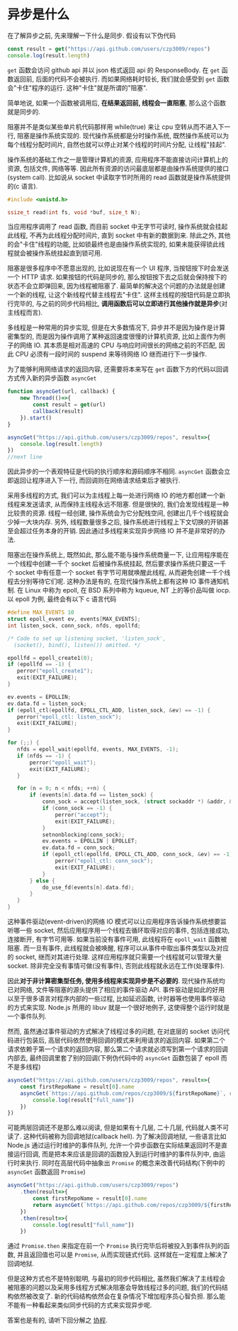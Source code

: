 # 异步是什么

在了解异步之前, 先来理解一下什么是同步. 假设有以下伪代码

```javascript
const result = get("https://api.github.com/users/czp3009/repos")
console.log(result.length)
```

`get` 函数会访问 github api 并以 json 格式返回 api 的 ResponseBody. 在 `get` 函数返回前, 后面的代码不会被执行. 而如果网络耗时较长, 我们就会感受到 `get` 函数会"卡住"程序的运行. 这种"卡住"就是所谓的"阻塞".

简单地说, 如果一个函数被调用后, **在结果返回前, 线程会一直阻塞**, 那么这个函数就是同步的.

阻塞并不是类似某些单片机代码那样用 while(true) 来让 cpu 空转从而不进入下一行, 阻塞是操作系统实现的. 现代操作系统都是分时操作系统, 既然操作系统可以为每个线程分配时间片, 自然也就可以停止对某个线程的时间片分配, 让线程"挂起".

操作系统的基础工作之一是管理计算机的资源, 应用程序不能直接访问计算机上的资源, 包括文件, 网络等等. 因此所有资源的访问最底层都是由操作系统提供的接口(system call). 比如说从 socket 中读取字节时所用的 read 函数就是操作系统提供的(c 语言).

```c
#include <unistd.h>

ssize_t read(int fs, void *buf, size_t N);
```

当应用程序调用了 read 函数, 而目前 socket 中无字节可读时, 操作系统就会挂起此线程, 不再为此线程分配时间片, 直到 socket 中有新的数据到来. 除此之外, 其他的会"卡住"线程的功能, 比如锁最终也是由操作系统实现的, 如果未能获得锁此线程就会被操作系统挂起直到锁可用.

阻塞是很多程序中不愿意出现的, 比如说现在有一个 UI 程序, 当按钮按下时会发送一个 HTTP 请求. 如果按钮的代码是同步的, 那么按钮按下去之后就会保持按下的状态不会立即弹回来, 因为线程被阻塞了. 最简单的解决这个问题的办法就是创建一个新的线程, 让这个新线程代替主线程去"卡住". 这样主线程的按钮代码是立即执行完毕的, 与之前的同步代码相比, **调用函数后可以立即进行其他操作就是异步**(对主线程而言).

多线程是一种常用的异步实现, 但是在大多数情况下, 异步并不是因为操作是计算密集型的, 而是因为操作调用了某种返回速度很慢的计算机资源, 比如上面作为例子的网络 IO. 其本质是相对高速的 CPU 与响应时间很长的网络之前的不匹配, 因此 CPU 必须有一段时间的 suspend 来等待网络 IO 继而进行下一步操作.

为了能够利用网络请求的返回内容, 还需要将本来写在 `get` 函数下方的代码以回调方式传入新的异步函数 `asyncGet`

```javascript
function asyncGet(url, callback) {
    new Thread(()=>{
        const result = get(url)
        callback(result)
    }).start()
}

asyncGet("https://api.github.com/users/czp3009/repos", result=>{
    console.log(result.length)
})
//next line
```

因此异步的一个表观特征是代码的执行顺序和源码顺序不相同. `asyncGet` 函数会立即返回让程序进入下一行, 而回调则在网络请求结束后才被执行.

采用多线程的方式, 我们可以为主线程上每一处进行网络 IO 的地方都创建一个新线程来发送请求, 从而保持主线程永远不阻塞. 但是很快的, 我们会发现线程是一种比较贵的资源. 线程一经创建, 操作系统会为它分配栈空间, 创建出几千个线程就会少掉一大块内存. 另外, 线程数量很多之后, 操作系统进行线程上下文切换的开销甚至会超过任务本身的开销. 因此通过多线程来实现异步网络 IO 并不是非常好的办法.

阻塞出在操作系统上, 既然如此, 那么能不能与操作系统商量一下, 让应用程序能在一个线程中创建一千个 socket 后被操作系统挂起, 然后要求操作系统只要这一千个 socket 中有任意一个 socket 有字节可用就唤醒此线程, 从而避免创建一千个线程去分别等待它们呢. 这种办法是有的, 在现代操作系统上都有这种 IO 事件通知机制. 在 Linux 中称为 epoll, 在 BSD 系列中称为 kqueue, NT 上的等价品叫做 iocp. 以 epoll 为例, 最终会有以下 c 语言代码

```c
#define MAX_EVENTS 10
struct epoll_event ev, events[MAX_EVENTS];
int listen_sock, conn_sock, nfds, epollfd;

/* Code to set up listening socket, 'listen_sock',
  (socket(), bind(), listen()) omitted. */

epollfd = epoll_create1(0);
if (epollfd == -1) {
   perror("epoll_create1");
   exit(EXIT_FAILURE);
}

ev.events = EPOLLIN;
ev.data.fd = listen_sock;
if (epoll_ctl(epollfd, EPOLL_CTL_ADD, listen_sock, &ev) == -1) {
   perror("epoll_ctl: listen_sock");
   exit(EXIT_FAILURE);
}

for (;;) {
   nfds = epoll_wait(epollfd, events, MAX_EVENTS, -1);
   if (nfds == -1) {
       perror("epoll_wait");
       exit(EXIT_FAILURE);
   }

   for (n = 0; n < nfds; ++n) {
       if (events[n].data.fd == listen_sock) {
           conn_sock = accept(listen_sock, (struct sockaddr *) &addr, &addrlen);
           if (conn_sock == -1) {
               perror("accept");
               exit(EXIT_FAILURE);
           }
           setnonblocking(conn_sock);
           ev.events = EPOLLIN | EPOLLET;
           ev.data.fd = conn_sock;
           if (epoll_ctl(epollfd, EPOLL_CTL_ADD, conn_sock, &ev) == -1) {
               perror("epoll_ctl: conn_sock");
               exit(EXIT_FAILURE);
           }
       } else {
           do_use_fd(events[n].data.fd);
       }
   }
}
```

这种事件驱动(event-driven)的网络 IO 模式可以让应用程序告诉操作系统想要监听哪一些 socket, 然后应用程序用一个线程去循环取得对应的事件, 包括连接成功, 连接断开, 有字节可用等. 如果当前没有事件可用, 此线程将在 `epoll_wait` 函数被阻塞. 而一旦有事件, 此线程就会被唤醒, 程序可以从事件中取出事件类型以及对应的 socket, 继而对其进行处理. 这样应用程序就只需要一个线程就可以管理大量 socket. 除非完全没有事情可做(没有事件), 否则此线程就永远在工作(处理事件).

因此**对于非计算密集型任务, 使用多线程来实现异步是不必要的**. 现代操作系统均已对网络, 文件等阻塞的源头提供了相应的事件驱动 API. 事件驱动是如此的好用以至于很多语言对程序内部的一些过程, 比如延迟函数, 计时器等也使用事件驱动的方式来实现. Node.js 所用的 libuv 就是一个很好地例子, 这使得整个运行时就是一个事件队列.

然而, 虽然通过事件驱动的方式解决了线程过多的问题, 在对底层的 socket 访问代码进行包装后, 高层代码依然使用回调的模式来利用请求的返回内容. 如果第二个请求依赖于第一个请求的返回内容, 那么第二个请求就必须写到第一个请求的回调内部去, 最终回调里套了别的回调(下例伪代码中的 `asyncGet` 函数包装了 epoll 而不是多线程)

```javascript
asyncGet("https://api.github.com/users/czp3009/repos", result=>{
    const firstRepoName = result[0].name
    asyncGet(`https://api.github.com/repos/czp3009/${firstRepoName}`, result=>{
        console.log(result["full_name"])
    })
})
```

可能两层回调还不是那么难以阅读, 但是如果有十几层, 二十几层, 代码就人类不可读了. 这种代码被称为回调地狱(callback hell). 为了解决回调地狱, 一些语言比如 Node.js 通过运行时维护的事件队列, 允许一个异步函数在实际结果返回时不是直接运行回调, 而是把本来应该是回调的函数投入到运行时维护的事件队列中, 由运行时来执行. 同时在高层代码中抽象出 `Promise` 的概念来改善代码结构(下例中的 `asyncGet` 函数返回 `Promise`)

```javascript
asyncGet("https://api.github.com/users/czp3009/repos")
    .then(result=>{
        const firstRepoName = result[0].name
        return asyncGet(`https://api.github.com/repos/czp3009/${firstRepoName}`)
    })
    .then(result=>{
        console.log(result["full_name"])
    })
```

通过 `Promise.then` 来指定在前一个 `Promise` 执行完毕后将被投入到事件队列的函数, 并且返回值也可以是 `Promise`, 从而实现链式代码. 这样就在一定程度上解决了回调地狱.

但是这种方式也不是特别聪明, 与最初的同步代码相比, 虽然我们解决了主线程会被阻塞的问题以及采用多线程方式解决阻塞会导致线程过多的问题, 我们的代码结构依然被改变了. 新的代码结构依然会在复杂情况下增加程序员心智负担. 那么能不能有一种看起来类似同步代码的方式来实现异步呢.

答案也是有的, 请听下回分解之 [协程](../kotlin/kotlin-xie-cheng.md).
